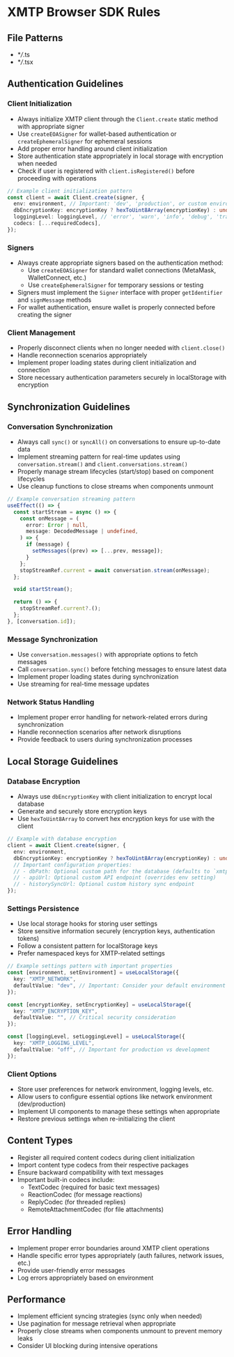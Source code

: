# XMTP Browser SDK Rules

## File Patterns

- \*_/_.ts
- \*_/_.tsx

## Authentication Guidelines

### Client Initialization

- Always initialize XMTP client through the `Client.create` static method with appropriate signer
- Use `createEOASigner` for wallet-based authentication or `createEphemeralSigner` for ephemeral sessions
- Add proper error handling around client initialization
- Store authentication state appropriately in local storage with encryption when needed
- Check if user is registered with `client.isRegistered()` before proceeding with operations

```typescript
// Example client initialization pattern
const client = await Client.create(signer, {
  env: environment, // Important: 'dev', 'production', or custom environment
  dbEncryptionKey: encryptionKey ? hexToUint8Array(encryptionKey) : undefined,
  loggingLevel: loggingLevel, // 'error', 'warn', 'info', 'debug', 'trace', or 'off'
  codecs: [...requiredCodecs],
});
```

### Signers

- Always create appropriate signers based on the authentication method:
  - Use `createEOASigner` for standard wallet connections (MetaMask, WalletConnect, etc.)
  - Use `createEphemeralSigner` for temporary sessions or testing
- Signers must implement the `Signer` interface with proper `getIdentifier` and `signMessage` methods
- For wallet authentication, ensure wallet is properly connected before creating the signer

### Client Management

- Properly disconnect clients when no longer needed with `client.close()`
- Handle reconnection scenarios appropriately
- Implement proper loading states during client initialization and connection
- Store necessary authentication parameters securely in localStorage with encryption

## Synchronization Guidelines

### Conversation Synchronization

- Always call `sync()` or `syncAll()` on conversations to ensure up-to-date data
- Implement streaming pattern for real-time updates using `conversation.stream()` and `client.conversations.stream()`
- Properly manage stream lifecycles (start/stop) based on component lifecycles
- Use cleanup functions to close streams when components unmount

```typescript
// Example conversation streaming pattern
useEffect(() => {
  const startStream = async () => {
    const onMessage = (
      error: Error | null,
      message: DecodedMessage | undefined,
    ) => {
      if (message) {
        setMessages((prev) => [...prev, message]);
      }
    };
    stopStreamRef.current = await conversation.stream(onMessage);
  };

  void startStream();

  return () => {
    stopStreamRef.current?.();
  };
}, [conversation.id]);
```

### Message Synchronization

- Use `conversation.messages()` with appropriate options to fetch messages
- Call `conversation.sync()` before fetching messages to ensure latest data
- Implement proper loading states during synchronization
- Use streaming for real-time message updates

### Network Status Handling

- Implement proper error handling for network-related errors during synchronization
- Handle reconnection scenarios after network disruptions
- Provide feedback to users during synchronization processes

## Local Storage Guidelines

### Database Encryption

- Always use `dbEncryptionKey` with client initialization to encrypt local database
- Generate and securely store encryption keys
- Use `hexToUint8Array` to convert hex encryption keys for use with the client

```typescript
// Example with database encryption
client = await Client.create(signer, {
  env: environment,
  dbEncryptionKey: encryptionKey ? hexToUint8Array(encryptionKey) : undefined,
  // Important configuration properties:
  // - dbPath: Optional custom path for the database (defaults to `xmtp-${env}-${inboxId}.db3`)
  // - apiUrl: Optional custom API endpoint (overrides env setting)
  // - historySyncUrl: Optional custom history sync endpoint
});
```

### Settings Persistence

- Use local storage hooks for storing user settings
- Store sensitive information securely (encryption keys, authentication tokens)
- Follow a consistent pattern for localStorage keys
- Prefer namespaced keys for XMTP-related settings

```typescript
// Example settings pattern with important properties
const [environment, setEnvironment] = useLocalStorage({
  key: "XMTP_NETWORK",
  defaultValue: "dev", // Important: Consider your default environment
});

const [encryptionKey, setEncryptionKey] = useLocalStorage({
  key: "XMTP_ENCRYPTION_KEY",
  defaultValue: "", // Critical security consideration
});

const [loggingLevel, setLoggingLevel] = useLocalStorage({
  key: "XMTP_LOGGING_LEVEL",
  defaultValue: "off", // Important for production vs development
});
```

### Client Options

- Store user preferences for network environment, logging levels, etc.
- Allow users to configure essential options like network environment (dev/production)
- Implement UI components to manage these settings when appropriate
- Restore previous settings when re-initializing the client

## Content Types

- Register all required content codecs during client initialization
- Import content type codecs from their respective packages
- Ensure backward compatibility with text messages
- Important built-in codecs include:
  - TextCodec (required for basic text messages)
  - ReactionCodec (for message reactions)
  - ReplyCodec (for threaded replies)
  - RemoteAttachmentCodec (for file attachments)

## Error Handling

- Implement proper error boundaries around XMTP client operations
- Handle specific error types appropriately (auth failures, network issues, etc.)
- Provide user-friendly error messages
- Log errors appropriately based on environment

## Performance

- Implement efficient syncing strategies (sync only when needed)
- Use pagination for message retrieval when appropriate
- Properly close streams when components unmount to prevent memory leaks
- Consider UI blocking during intensive operations
